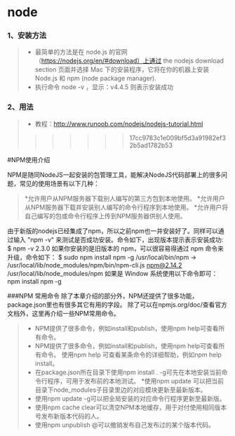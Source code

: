 
# node

### 1、安装方法
>* 最简单的方法是在 node.js 的官网（https://nodejs.org/en/#download）上通过 the nodejs download section 页面并选择 Mac 下的安装程序，它将在你的机器上安装 Node.js 和 npm (node package manager).
>* 执行命令 node -v ，显示：v4.4.5 则表示安装成功

### 2、用法
>* 教程：http://www.runoob.com/nodejs/nodejs-tutorial.html
>>>>>>> 17cc9783c1e009bf5d3a91982ef32b5ad1782b53


#NPM使用介绍

NPM是随同NodeJS一起安装的包管理工具，能解决NodeJS代码部署上的很多问题，常见的使用场景有以下几种：

>*允许用户从NPM服务器下载别人编写的第三方包到本地使用。
>*允许用户从NPM服务器下载并安装别人编写的命令行程序到本地使用。
>*允许用户将自己编写的包或命令行程序上传到NPM服务器供别人使用。

由于新版的nodejs已经集成了npm，所以之前npm也一并安装好了。同样可以通过输入 "npm -v" 来测试是否成功安装。命令如下，出现版本提示表示安装成功:
$ npm -v
2.3.0
如果你安装的是旧版本的 npm，可以很容易得通过 npm 命令来升级，命令如下：
$ sudo npm install npm -g
/usr/local/bin/npm -> /usr/local/lib/node_modules/npm/bin/npm-cli.js
npm@2.14.2 /usr/local/lib/node_modules/npm
如果是 Window 系统使用以下命令即可：
npm install npm -g


###NPM 常用命令
除了本章介绍的部分外，NPM还提供了很多功能，package.json里也有很多其它有用的字段。
除了可以在npmjs.org/doc/查看官方文档外，这里再介绍一些NPM常用命令。
>* NPM提供了很多命令，例如install和publish，使用npm help可查看所有命令。
>* NPM提供了很多命令，例如install和publish，使用npm help可查看所有命令。
使用npm help <command>可查看某条命令的详细帮助，例如npm help install。
>* 在package.json所在目录下使用npm install . -g可先在本地安装当前命令行程序，可用于发布前的本地测试。
 >*使用npm update <package>可以把当前目录下node_modules子目录里边的对应模块更新至最新版本。
>* 使用npm update <package> -g可以把全局安装的对应命令行程序更新至最新版。
>* 使用npm cache clear可以清空NPM本地缓存，用于对付使用相同版本号发布新版本代码的人。
>* 使用npm unpublish <package>@<version>可以撤销发布自己发布过的某个版本代码。


